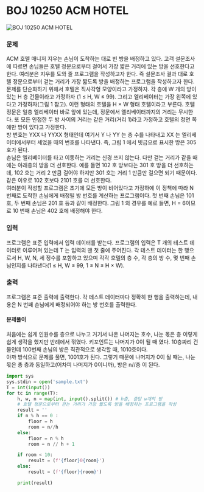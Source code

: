 # BOJ 10250 ACM HOTEL
![BOJ 10250 ACM HOTEL](https://www.acmicpc.net/problem/10250)

### 문제
ACM 호텔 매니저 지우는 손님이 도착하는 대로 빈 방을 배정하고 있다. 고객 설문조사에 따르면 손님들은 호텔 정문으로부터 걸어서 가장 짧은 거리에 있는 방을 선호한다고 한다. 여러분은 지우를 도와 줄 프로그램을 작성하고자 한다. 즉 설문조사 결과 대로 호텔 정문으로부터 걷는 거리가 가장 짧도록 방을 배정하는 프로그램을 작성하고자 한다.  
문제를 단순화하기 위해서 호텔은 직사각형 모양이라고 가정하자. 각 층에 W 개의 방이 있는 H 층 건물이라고 가정하자 (1 ≤ H, W ≤ 99). 그리고 엘리베이터는 가장 왼쪽에 있다고 가정하자(그림 1 참고). 이런 형태의 호텔을 H × W 형태 호텔이라고 부른다. 호텔 정문은 일층 엘리베이터 바로 앞에 있는데, 정문에서 엘리베이터까지의 거리는 무시한다. 또 모든 인접한 두 방 사이의 거리는 같은 거리(거리 1)라고 가정하고 호텔의 정면 쪽에만 방이 있다고 가정한다.   
방 번호는 YXX 나 YYXX 형태인데 여기서 Y 나 YY 는 층 수를 나타내고 XX 는 엘리베이터에서부터 세었을 때의 번호를 나타낸다. 즉, 그림 1 에서 빗금으로 표시한 방은 305 호가 된다.  
손님은 엘리베이터를 타고 이동하는 거리는 신경 쓰지 않는다. 다만 걷는 거리가 같을 때에는 아래층의 방을 더 선호한다. 예를 들면 102 호 방보다는 301 호 방을 더 선호하는데, 102 호는 거리 2 만큼 걸어야 하지만 301 호는 거리 1 만큼만 걸으면 되기 때문이다. 같은 이유로 102 호보다 2101 호를 더 선호한다.  
여러분이 작성할 프로그램은 초기에 모든 방이 비어있다고 가정하에 이 정책에 따라 N 번째로 도착한 손님에게 배정될 방 번호를 계산하는 프로그램이다. 첫 번째 손님은 101 호, 두 번째 손님은 201 호 등과 같이 배정한다. 그림 1 의 경우를 예로 들면, H = 6이므로 10 번째 손님은 402 호에 배정해야 한다.  

### 입력
프로그램은 표준 입력에서 입력 데이터를 받는다. 프로그램의 입력은 T 개의 테스트 데이터로 이루어져 있는데 T 는 입력의 맨 첫 줄에 주어진다. 각 테스트 데이터는 한 행으로서 H, W, N, 세 정수를 포함하고 있으며 각각 호텔의 층 수, 각 층의 방 수, 몇 번째 손님인지를 나타낸다(1 ≤ H, W ≤ 99, 1 ≤ N ≤ H × W). 

### 출력
프로그램은 표준 출력에 출력한다. 각 테스트 데이터마다 정확히 한 행을 출력하는데, 내용은 N 번째 손님에게 배정되어야 하는 방 번호를 출력한다.

#### 문제풀이 
처음에는 쉽게 인원수를 층으로 나누고 거기서 나온 나머지는 호수, 나눈 몫은 층 이렇게 쉽게 생각을 했지만 반례에서 꺾였다. 
키포인트는 나머지가 0이 될 때 였다. 10층짜리 건물인데 100번째 손님의 방은 직관적으로 생각할 때, 1010호이다.  
아까 방식으로 문제를 풀면, 1001호가 된다. 그렇기 때문에 나머지가 0이 될 때는, 나눈 몫은 총 층과 동일하고(어차피 나머지가 0이니까), 방은 n//층 이 된다. 
```python
import sys
sys.stdin = open('sample.txt')
T = int(input())
for tc in range(T):
    h, w, n = map(int, input().split()) # h층, 층당 w개의 방
    # 호텔 정문으로부터 걷는 거리가 가장 짧도록 방을 배정하는 프로그램을 작성
    result = ''
    if n % h == 0 :
        floor = h
        room = n//h
    else:
        floor = n % h
        room = n // h + 1

    if room < 10:
        result = (f'{floor}0{room}')
    else:
        result = (f'{floor}{room}')

    print(result)
```